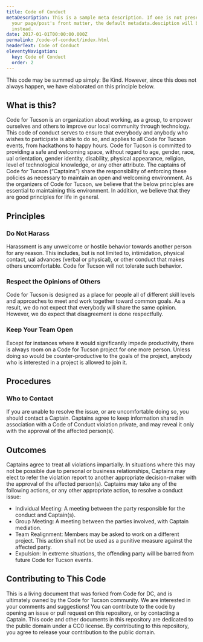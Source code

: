 ```yaml
---
title: Code of Conduct
metaDescription: This is a sample meta description. If one is not present in
  your page/post's front matter, the default metadata.desciption will be used
  instead.
date: 2017-01-01T00:00:00.000Z
permalink: /code-of-conduct/index.html
headerText: Code of Conduct
eleventyNavigation:
  key: Code of Conduct
  order: 2
---
```

This code may be summed up simply: Be Kind. However, since this does not always happen, we have elaborated on this principle below.

## What is this?
Code for Tucson is an organization about working, as a group, to empower ourselves and others to improve our local community through technology. This code of conduct serves to ensure that everybody and anybody who wishes to participate is able to do so, and applies to all Code for Tucson events, from hackathons to happy hours. Code for Tucson is committed to providing a safe and welcoming space, without regard to age, gender, race, ual orientation, gender identity, disability, physical appearance, religion, level of technological knowledge, or any other attribute. The captains of Code for Tucson (“Captains”) share the responsibility of enforcing these policies as necessary to maintain an open and welcoming environment.
As the organizers of Code for Tucson, we believe that the below principles are essential to maintaining this environment. In addition, we believe that they are good principles for life in general.

## Principles
### Do Not Harass
Harassment is any unwelcome or hostile behavior towards another person for any reason. This includes, but is not limited to, intimidation, physical contact, ual advances (verbal or physical), or other conduct that makes others uncomfortable.
Code for Tucson will not tolerate such behavior.
### Respect the Opinions of Others
Code for Tucson is designed as a place for people all of different skill levels and approaches to meet and work together toward common goals. As a result, we do not expect that everybody will share the same opinion. However, we do expect that disagreement is done respectfully.
### Keep Your Team Open
Except for instances where it would significantly impede productivity, there is always room on a Code for Tucson project for one more person. Unless doing so would be counter-productive to the goals of the project, anybody who is interested in a project is allowed to join it.
## Procedures
### Who to Contact
If you are unable to resolve the issue, or are uncomfortable doing so, you should contact a Captain. Captains agree to keep information shared in association with a Code of Conduct violation private, and may reveal it only with the approval of the affected person(s).
## Outcomes
Captains agree to treat all violations impartially. In situations where this may not be possible due to personal or business relationships, Captains may elect to refer the violation report to another appropriate decision-maker with the approval of the affected person(s).
Captains may take any of the following actions, or any other appropriate action, to resolve a conduct issue:
* Individual Meeting: A meeting between the party responsible for the conduct and Captain(s).
* Group Meeting: A meeting between the parties involved, with Captain mediation.
* Team Realignment: Members may be asked to work on a different project. This action shall not be used as a punitive measure against the affected party.
* Expulsion: In extreme situations, the offending party will be barred from future Code for Tucson events.
## Contributing to This Code
This is a living document that was forked from Code for DC, and is ultimately owned by the Code for Tucson community. We are interested in your comments and suggestions! You can contribute to the code by opening an issue or pull request on this repository, or by contacting a Captain.
This code and other documents in this repository are dedicated to the public domain under a CC0 license. By contributing to this repository, you agree to release your contribution to the public domain.
